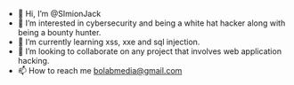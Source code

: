 - 👋 Hi, I’m @SImionJack
- 👀 I’m interested in cybersecurity and being a white hat hacker along with being a bounty hunter.
- 🌱 I’m currently learning xss, xxe and sql injection.
- 💞️ I’m looking to collaborate on any project that involves web application hacking.
- 📫 How to reach me bolabmedia@gmail.com

<!---
SImionJack/SImionJack is a ✨ special ✨ repository because its `README.md` (this file) appears on your GitHub profile.
You can click the Preview link to take a look at your changes.
--->
